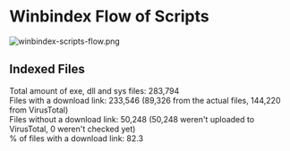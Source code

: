 # Winbindex Flow of Scripts

![winbindex-scripts-flow.png](winbindex-scripts-flow.png)

## Indexed Files

<!--FileStats-->
Total amount of exe, dll and sys files: 283,794  
Files with a download link: 233,546 (89,326 from the actual files, 144,220 from VirusTotal)  
Files without a download link: 50,248 (50,248 weren't uploaded to VirusTotal, 0 weren't checked yet)  
% of files with a download link: 82.3  
<!--/FileStats-->
